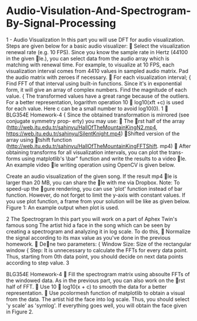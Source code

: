 # Audio-Visulation-And-Spectrogram-By-Signal-Processing


1 - Audio Visualization 
In this part  you will use DFT for audio visualization. Steps are given 
below for a basic audio visualizer: 
 Select the visualization renewal rate (e.g. 10 FPS). Since you know the sample 
rate in Hertz (44100 in the given le.), you can select data from the audio array 
which is matching with renewal time. For example, to visualize at 10 FPS, each 
visualization interval comes from 4410 values in sampled audio matrix. Pad the 
audio matrix with zeroes if necessary. 
 For each visualization interval; 
{ Find FFT of that interval using built-in functions. Since it's in exponential 
form, it will give an array of complex numbers. Find the magnitude of each 
value. 
{ The transformed values have a great range because of the outliers. For a 
better representation, logarithm operation 10  log10(xft +c) is used for each 
value. Here c can be a small number to avoid log10(0). 
1

BLG354E Homework-4 
{ Since the obtained transformation is mirrored (see conjugate symmetry prop- 
erty) you may use: 
 The rst half of the array 
(http://web.itu.edu.tr/sahinyu/HallOfTheMountainKingN2.mp4, 
https://web.itu.edu.tr/sahinyu/SilentKnight.mp4) 
 Shifted version of the array using tshift function 
(http://web.itu.edu.tr/sahinyu/HallOfTheMountainKingFFTShift. 
mp4) 
 After obtaining transforms for all visualization intervals, you can plot the trans- 
forms using matplotlib's \bar" function and write the results to a video le. An 
example video le writing operation using OpenCV is given below. 

Create an audio visualization of the given song. If the result mp4 le is larger than 20 
MB, you can share the le with me via Dropbox. 
Note: To speed-up the gure rendering, you can use 'plot' function instead of bar 
function. However, do not forget to limit the y-axis with constant values. If you use 
plot function, a frame from your solution will be like as given below. 
Figure 1: An example output when plot is used. 

2 The Spectrogram 
In this part you will work on a part of Aphex Twin's famous song 
 The artist hid a face in the 
song which can be seen by creating a spectrogram and analyzing it in log scale. To do 
this,
 Normalize the signal according to its max value as you've done in the previous 
homework. 
 Dene two parameters: 
{ Window Size: Size of the rectangular window 
{ Step: It is unnecessary to calculate the FFTs for every data point. Thus, 
starting from 0th data point, you should decide on next data points according 
to step value. 
3

BLG354E Homework-4 
 Fill the spectrogram matrix using absoulte FFTs of the windowed data. As in the 
previous part, you can also work on the rst half of FFT. 
 Use 10  log10(x + c) to smooth the data for a better representation. 
 Use pcolormesh function of matplotlib to obtain a visual from the data. The artist 
hid the face into log scale. Thus, you should select 'y scale' as 'symlog'. 
If everything goes well, you will obtain the face given in Figure 2. 

